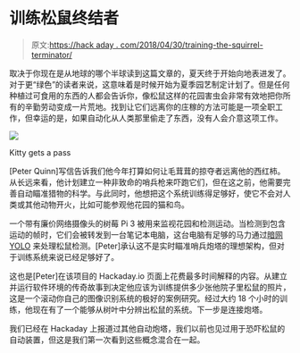 # 训练松鼠终结者

> 原文:[https://hack aday . com/2018/04/30/training-the-squirrel-terminator/](https://hackaday.com/2018/04/30/training-the-squirrel-terminator/)

取决于你现在是从地球的哪个半球读到这篇文章的，夏天终于开始向地表进发了。对于更“绿色”的读者来说，这意味着是时候开始为夏季园艺制定计划了。但是任何种植过可食用的东西的人都会告诉你，像松鼠这样的花园害虫会非常有效地把你所有的辛勤劳动变成一片荒地。找到让它们远离你的庄稼的方法可能是一项全职工作，但幸运的是，如果自动化从人类那里偷走了东西，没有人会介意这项工作。

[![](../Images/cbbca13f72fb5059cf0418e7bbb61eb6.png)](https://hackaday.com/wp-content/uploads/2018/04/sqterm_detail.jpg)

Kitty gets a pass

[Peter Quinn]写信告诉我们他今年打算如何让毛茸茸的掠夺者远离他的西红柿。从长远来看，他计划建立一种非致命的哨兵枪来吓跑它们，但在这之前，他需要完善自动瞄准猎物的科学。与此同时，他想把这个系统训练得足够好，使它不会对人类或其他动物开火，比如可能参观他花园的猫和鸟。

一个带有廉价网络摄像头的树莓 Pi 3 被用来监视花园和检测运动。当检测到包含运动的帧时，它们会被转发到一台笔记本电脑，这台电脑有足够的马力通过[暗网 YOLO](https://pjreddie.com/darknet/yolo/) 来处理松鼠检测。[Peter]承认这不是实时瞄准哨兵炮塔的理想架构，但对于训练系统来说已经足够好了。

这也是[Peter]在该项目的 Hackaday.io 页面上花费最多时间解释的内容。从建立并运行软件环境的传奇故事到决定他应该为训练提供多少张他院子里松鼠的照片，这是一个滚动你自己的图像识别系统的极好的案例研究。经过大约 18 个小时的训练，他现在有了一个能够从树叶中分辨出松鼠的系统。下一步是连接炮塔。

我们已经在 Hackaday 上报道过其他自动炮塔，我们以前也见过用于恐吓松鼠的自动装置，但这是我们第一次看到这些概念混合在一起。